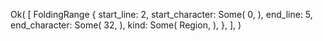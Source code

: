 Ok(
    [
        FoldingRange {
            start_line: 2,
            start_character: Some(
                0,
            ),
            end_line: 5,
            end_character: Some(
                32,
            ),
            kind: Some(
                Region,
            ),
        },
    ],
)
